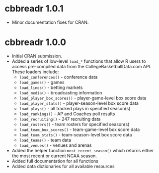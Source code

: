 # cbbreadr 1.0.1

* Minor documentation fixes for CRAN.

# cbbreadr 1.0.0

* Initial CRAN submission.
* Added a series of low-level `load_*` functions that allow R users to access pre-compiled data from the CollegeBasketballData.com API. These loaders include:
    * `load_conferences()` - conference data
    * `load_games()` - games
    * `load_lines()` - betting markets
    * `load_media()` - broadcasting information
    * `load_player_box_scores()` - player-game-level box score data
    * `load_player_stats()` - player-season-level box score data
    * `load_plays()` - all tracked plays in specified season(s)
    * `load_rankings()` - AP and Coaches poll results
    * `load_recruiting()` - 247 recruiting data
    * `load_rosters()` - team rosters for specified season(s)
    * `load_team_box_scores()` - team-game-level box score data
    * `load_team_stats()` - team-season-level box score data
    * `load_teams()` - team data
    * `load_venues()` - venues and arenas
* Added the helper function `most_recent_season()` which returns either the most recent or current NCAA season.
* Added full documentation for all functions
* Added data dictionaries for all available resources    
